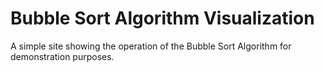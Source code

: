 # Bubble Sort Algorithm Visualization

A simple site showing the operation of the Bubble Sort Algorithm for demonstration purposes.
